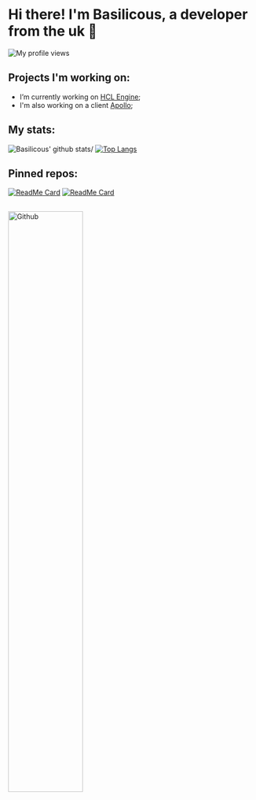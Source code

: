 # Hi there! I'm Basilicous, a developer from the uk 🙂
![My profile views](https://komarev.com/ghpvc/?username=LowSpecCorgi)

<!-- Talking about you -->
## Projects I'm working on:

- I’m currently working on [HCL Engine](https://github.com/LowSpecCorgi/HCL-Engine);
- I'm also working on a client [Apollo](https://github.com/LowSpecCorgi/Apollo);

## My stats:
![Basilicous' github stats](https://github-readme-stats.vercel.app/api?username=LowSpecCorgi&show_icons=true&theme=radical&count_private=true&bg_color=10,e86444,904e95&text_color=FFFFFF&icon_color=FFFFFF&title_color=FFFFFF)/
[![Top Langs](https://github-readme-stats.vercel.app/api/top-langs/?username=LowSpecCorgi&bg_color=10,e86444,904e95&text_color=FFFFFF&icon_color=FFFFFF&title_color=FFFFFF)](https://github.com/anuraghazra/github-readme-stats)

## Pinned repos:
[![ReadMe Card](https://github-readme-stats.vercel.app/api/pin/?username=LowSpecCorgi&repo=HCL-Engine)](https://github.com/anuraghazra/github-readme-stats)
[![ReadMe Card](https://github-readme-stats.vercel.app/api/pin/?username=LowSpecCorgi&repo=Apollo)](https://github.com/anuraghazra/github-readme-stats)

##

<!-- Any image aligned to the right. Beware the width -->
<img width="55%" align="left" alt="Github" src="https://raw.githubusercontent.com/onimur/.github/master/.resources/git-header.svg" />
